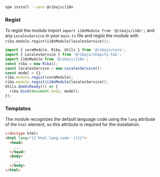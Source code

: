 ```bash
npm install --save @ribajs/i18n
```

### Regist

To regist the module import `import i18nModule from '@ribajs/i18n';` and any `LocalesService` in your `main.ts` file and regist the module with `riba.module.regist(i18nModule(localesService));`:

```ts
import { coreModule, Riba, Utils } from '@ribajs/core';
import { LocalesService } from '@ribajs/shopify-tda';
import i18nModule from '@ribajs/i18n';
const riba = new Riba();
const localesService = new LocalesService();
const model = {};
riba.module.regist(coreModule);
riba.module.regist(i18nModule(localesService));
Utils.domIsReady(() => {
  riba.bind(document.body, model);
});
```

### Templates

The module recognizes the default language code using the `lang` attribute of the `html` element, so this attribute is required for the installation:

```html
<!doctype html>
<html lang="{{'html.lang.code' |t}}">
  <head>
    ...
  </head>
  <body>
    ...
  </body>
</html>
```
